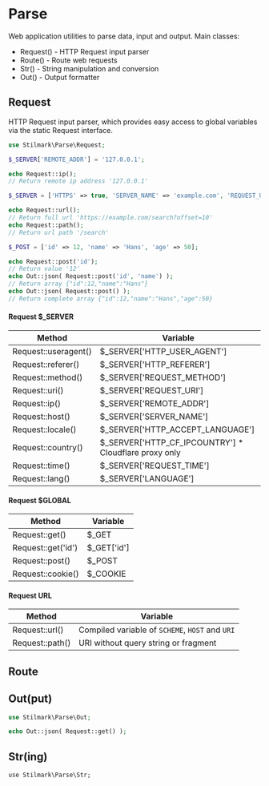 # Parse

Web application utilities to parse data, input and output. Main classes:

- Request() - HTTP Request input parser
- Route() - Route web requests
- Str() - String manipulation and conversion
- Out() - Output formatter

## Request

HTTP Request input parser, which provides easy access to global variables via the static Request interface.

```php
use Stilmark\Parse\Request;

$_SERVER['REMOTE_ADDR'] = '127.0.0.1';

echo Request::ip(); 
// Return remote ip address '127.0.0.1'

$_SERVER = ['HTTPS' => true, 'SERVER_NAME' => 'example.com', 'REQUEST_URI' => '/search?offset=10'];

echo Request::url(); 
// Return full url 'https://example.com/search?offset=10'
echo Request::path(); 
// Return url path '/search'

$_POST = ['id' => 12, 'name' => 'Hans', 'age' => 50];

echo Request::post('id'); 
// Return value '12'
echo Out::json( Request::post('id', 'name') ); 
// Return array {"id":12,"name":"Hans"}
echo Out::json( Request::post() ); 
// Return complete array {"id":12,"name":"Hans","age":50}

```



#### Request $_SERVER

| Method               | Variable                                              |
| -------------------- | ----------------------------------------------------- |
| Request::useragent() | $_SERVER['HTTP_USER_AGENT']                           |
| Request::referer()   | $_SERVER['HTTP_REFERER']                              |
| Request::method()    | $_SERVER['REQUEST_METHOD']                            |
| Request::uri()       | $_SERVER['REQUEST_URI']                               |
| Request::ip()        | $_SERVER['REMOTE_ADDR']                               |
| Request::host()      | $_SERVER['SERVER_NAME']                               |
| Request::locale()    | $_SERVER['HTTP_ACCEPT_LANGUAGE']                      |
| Request::country()   | $_SERVER['HTTP_CF_IPCOUNTRY'] * Cloudflare proxy only |
| Request::time()      | $_SERVER['REQUEST_TIME']                              |
| Request::lang()      | $_SERVER['LANGUAGE']                                  |

#### Request $GLOBAL

| Method             | Variable    |
| ------------------ | ----------- |
| Request::get()     | $_GET       |
| Request::get('id') | $_GET['id'] |
| Request::post()    | $_POST      |
| Request::cookie()  | $_COOKIE    |

#### Request URL

| Method          | Variable                                        |
| --------------- | ----------------------------------------------- |
| Request::url()  | Compiled variable of `SCHEME`, `HOST` and `URI` |
| Request::path() | URI without query string or fragment            |



## Route



## Out(put)

```php
use Stilmark\Parse\Out;

echo Out::json( Request::get() );
```

## Str(ing)

    use Stilmark\Parse\Str;
